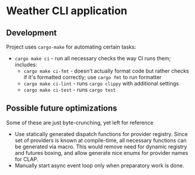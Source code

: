 # Weather CLI application

## Development

Project uses `cargo-make` for automating certain tasks:
* `cargo make ci` - run all necessary checks the way CI runs them; includes:
    * `cargo make ci-fmt` - doesn't actually format code but rather checks if it's formatted correctly;
        use `cargo fmt` to run formatter
    * `cargo make ci-lint` - runs `cargo clippy` with additional settings
    * `cargo make ci-test` - runs `cargo test`

## Possible future optimizations

Some of these are just byte-crunching, yet left for reference

* Use statically generated dispatch functions for provider registry.
    Since set of providers is known at compile-time, all necessary functions
    can be generated via macro. This would remove need for dynamic registry and
    futures boxing, and allow generate nice enums for provider names for CLAP.
* Manually start async event loop only when preparatory work is done.
